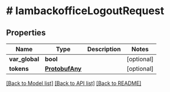 # # IambackofficeLogoutRequest


## Properties 


Name | Type | Description | Notes
------------ | ------------- | ------------- | -------------
**var_global**| **bool** |   | [optional]
**tokens**| [**ProtobufAny**](ProtobufAny.md) |   | [optional]


[[Back to Model list]](../../README.md#models) [[Back to API list]](../../README.md#endpoints) [[Back to README]](../../README.md)

